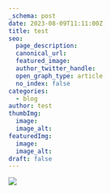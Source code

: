 ```yaml
---
_schema: post
date: 2023-08-09T11:11:00Z
title: test
seo:
  page_description:
  canonical_url:
  featured_image:
  author_twitter_handle:
  open_graph_type: article
  no_index: false
categories:
  - blog
author: test
thumbImg:
  image:
  image_alt:
featuredImg:
  image:
  image_alt:
draft: false
---
```

![](/images/_screenshot.png)